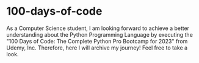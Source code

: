 # 100-days-of-code
As a Computer Science student, I am looking forward to achieve a better understanding about the Python Programming Language by executing the "100 Days of Code: The Complete Python Pro Bootcamp for 2023" from
Udemy, Inc. Therefore, here I will archive my journey! Feel free to take a look.
